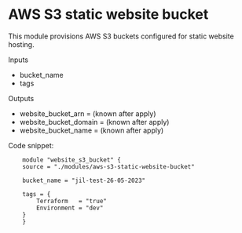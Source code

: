 # AWS S3 static website bucket

This module provisions AWS S3 buckets configured for static website hosting.

Inputs
  - bucket_name
  - tags

Outputs
  - website_bucket_arn      = (known after apply)
  - website_bucket_domain   = (known after apply)
  - website_bucket_name     = (known after apply)

Code snippet:
```
    module "website_s3_bucket" {
    source = "./modules/aws-s3-static-website-bucket"

    bucket_name = "jil-test-26-05-2023"

    tags = {
        Terraform   = "true"
        Environment = "dev"
    }
    }
```

